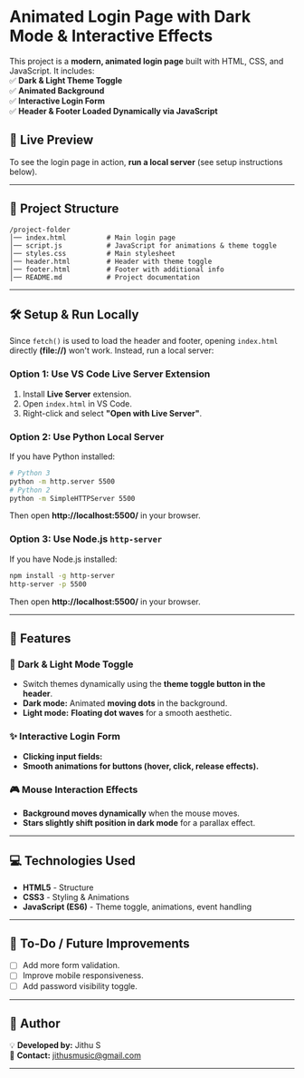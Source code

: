# **Animated Login Page with Dark Mode & Interactive Effects**  

This project is a **modern, animated login page** built with HTML, CSS, and JavaScript. It includes:  
✅ **Dark & Light Theme Toggle**  
✅ **Animated Background**  
✅ **Interactive Login Form**  
✅ **Header & Footer Loaded Dynamically via JavaScript**  

## 🚀 **Live Preview**  
To see the login page in action, **run a local server** (see setup instructions below).  

---

## 📂 **Project Structure**  
```
/project-folder  
│── index.html          # Main login page  
│── script.js           # JavaScript for animations & theme toggle  
│── styles.css          # Main stylesheet  
│── header.html         # Header with theme toggle  
│── footer.html         # Footer with additional info  
│── README.md           # Project documentation  
```

---

## 🛠 **Setup & Run Locally**  

Since `fetch()` is used to load the header and footer, opening `index.html` directly **(file://)** won't work. Instead, run a local server:  

### **Option 1: Use VS Code Live Server Extension**  
1. Install **Live Server** extension.  
2. Open `index.html` in VS Code.  
3. Right-click and select **"Open with Live Server"**.  

### **Option 2: Use Python Local Server**  
If you have Python installed:  
```sh
# Python 3
python -m http.server 5500
# Python 2
python -m SimpleHTTPServer 5500
```  
Then open **http://localhost:5500/** in your browser.  

### **Option 3: Use Node.js `http-server`**  
If you have Node.js installed:  
```sh
npm install -g http-server
http-server -p 5500
```  
Then open **http://localhost:5500/** in your browser.  

---

## 🎨 **Features**  

### 🌙 **Dark & Light Mode Toggle**  
- Switch themes dynamically using the **theme toggle button in the header**.  
- **Dark mode:** Animated **moving dots** in the background.  
- **Light mode:** **Floating dot waves** for a smooth aesthetic.  

### ✨ **Interactive Login Form**  
- **Clicking input fields:**  
- **Smooth animations for buttons (hover, click, release effects).**  
  

### 🎮 **Mouse Interaction Effects**  
- **Background moves dynamically** when the mouse moves.  
- **Stars slightly shift position in dark mode** for a parallax effect.  

---

## 💻 **Technologies Used**  
- **HTML5** - Structure  
- **CSS3** - Styling & Animations  
- **JavaScript (ES6)** - Theme toggle, animations, event handling  

---

## 📌 **To-Do / Future Improvements**  
- [ ] Add more form validation.  
- [ ] Improve mobile responsiveness.  
- [ ] Add password visibility toggle.  

---

## 📝 **Author**  
💡 **Developed by:** Jithu S  
📧 **Contact:** jithusmusic@gmail.com  

---
